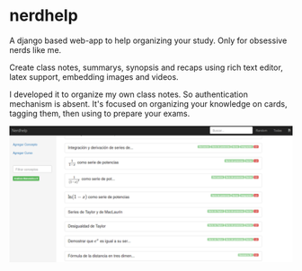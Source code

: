 # nerdhelp

A django based web-app to help organizing your study. Only for obsessive nerds like me.

Create class notes, summarys, synopsis and recaps using rich text editor, latex support, embedding images and videos.

I developed it to organize my own class notes. So authentication mechanism is absent.
It's focused on organizing your knowledge on cards, tagging them, then using to prepare your exams.

![screenshot_1!](overview_1.png)

